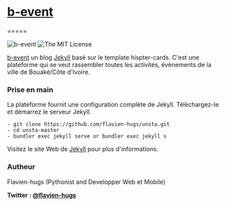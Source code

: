 # [b-event](https://flavien-hugs.github.io/b-event/)&nbsp;
=====

![[b-event](https://flavien-hugs.github.io/b-event/)](https://img.shields.io/badge/unsta-live--demo-orange.svg?style=flat)
![The MIT License](http://img.shields.io/badge/License-MIT-green.svg?style=flat)

[b-event](https://flavien-hugs.github.io/b-event/) un blog [Jekyll](http://jekyllrb.com/) basé sur le template hispter-cards. C'est une plateforme qui se veut rassembler toutes les activités, évènements de la ville de Bouaké/Côte d'Ivoire.

### Prise en main

La plateforme fournit une configuration complète de Jekyll. Téléchargez-le et démarrez le serveur Jekyll.

    - git clone https://github.com/flavien-hugs/unsta.git
    - cd unsta-master
    - bundler exec jekyll serve or bundler exec jekyll s

Visitez le site Web de [Jekyll](http://jekyllrb.com/) pour plus d'informations.

### Autheur
Flavien-hugs (Pythonist and Developper Web et Mobile)

**Twitter : [@flavien-hugs](https://twitter.com/flavien_hugs)**
